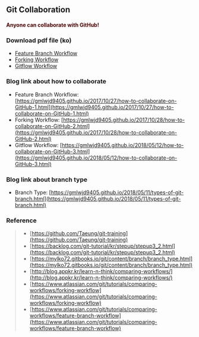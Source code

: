 ## Git Collaboration

#### <span style="color:#4d0000">Anyone can collaborate with GitHub!</span>

### Download pdf file (ko)
- [Feature Branch Workflow](https://www.dropbox.com/s/eguzp20h9nbjf00/feature-branch.pdf?dl=0)
- [Forking Workflow](https://www.dropbox.com/s/uj8k9qn686soign/forking.pdf?dl=0)
- [Gitflow Workflow](https://www.dropbox.com/s/2hxng012sbhmx5z/gitflow.pdf?dl=0)

### Blog link about how to collaborate
- Feature Branch Workflow: [https://gmlwjd9405.github.io/2017/10/27/how-to-collaborate-on-GitHub-1.html](https://gmlwjd9405.github.io/2017/10/27/how-to-collaborate-on-GitHub-1.html)
- Forking Workflow: [https://gmlwjd9405.github.io/2017/10/28/how-to-collaborate-on-GitHub-2.html](https://gmlwjd9405.github.io/2017/10/28/how-to-collaborate-on-GitHub-2.html)
- Gitflow Workflow: [https://gmlwjd9405.github.io/2018/05/12/how-to-collaborate-on-GitHub-3.html](https://gmlwjd9405.github.io/2018/05/12/how-to-collaborate-on-GitHub-3.html)

### Blog link about branch type
- Branch Type: [https://gmlwjd9405.github.io/2018/05/11/types-of-git-branch.html](https://gmlwjd9405.github.io/2018/05/11/types-of-git-branch.html)

### Reference
> - [https://github.com/Taeung/git-training](https://github.com/Taeung/git-training)
> - [https://backlog.com/git-tutorial/kr/stepup/stepup3_2.html](https://backlog.com/git-tutorial/kr/stepup/stepup3_2.html)
> - [https://mylko72.gitbooks.io/git/content/branch/branch_type.html](https://mylko72.gitbooks.io/git/content/branch/branch_type.html)
> - [http://blog.appkr.kr/learn-n-think/comparing-workflows/](http://blog.appkr.kr/learn-n-think/comparing-workflows/)
> - [https://www.atlassian.com/git/tutorials/comparing-workflows/forking-workflow](https://www.atlassian.com/git/tutorials/comparing-workflows/forking-workflow)
> - [https://www.atlassian.com/git/tutorials/comparing-workflows/feature-branch-workflow](https://www.atlassian.com/git/tutorials/comparing-workflows/feature-branch-workflow)


